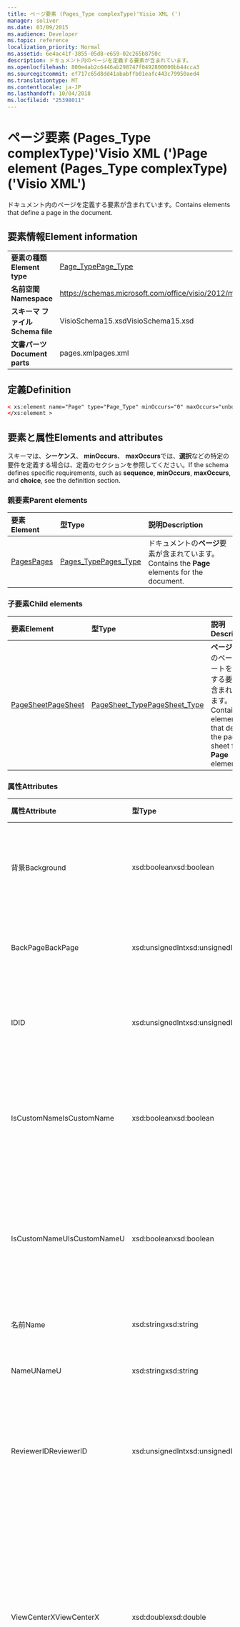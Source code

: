 ```yaml
---
title: ページ要素 (Pages_Type complexType)'Visio XML (')
manager: soliver
ms.date: 03/09/2015
ms.audience: Developer
ms.topic: reference
localization_priority: Normal
ms.assetid: 6e4ac41f-3855-05d8-e659-02c265b8750c
description: ドキュメント内のページを定義する要素が含まれています。
ms.openlocfilehash: 800e4ab2c6446ab298747f0492800000bb44cca3
ms.sourcegitcommit: ef717c65d8dd41ababffb01eafc443c79950aed4
ms.translationtype: MT
ms.contentlocale: ja-JP
ms.lasthandoff: 10/04/2018
ms.locfileid: "25398011"
---
```

# <a name="page-element-pagestype-complextype-visio-xml"></a><span data-ttu-id="67191-103">ページ要素 (Pages_Type complexType)'Visio XML (')</span><span class="sxs-lookup"><span data-stu-id="67191-103">Page element (Pages_Type complexType) ('Visio XML')</span></span>

<span data-ttu-id="67191-104">ドキュメント内のページを定義する要素が含まれています。</span><span class="sxs-lookup"><span data-stu-id="67191-104">Contains elements that define a page in the document.</span></span>
  
## <a name="element-information"></a><span data-ttu-id="67191-105">要素情報</span><span class="sxs-lookup"><span data-stu-id="67191-105">Element information</span></span>

|||
|:-----|:-----|
|<span data-ttu-id="67191-106">**要素の種類**</span><span class="sxs-lookup"><span data-stu-id="67191-106">**Element type**</span></span> <br/> |[<span data-ttu-id="67191-107">Page_Type</span><span class="sxs-lookup"><span data-stu-id="67191-107">Page_Type</span></span>](page_type-complextypevisio-xml.md) <br/> |
|<span data-ttu-id="67191-108">**名前空間**</span><span class="sxs-lookup"><span data-stu-id="67191-108">**Namespace**</span></span> <br/> |https://schemas.microsoft.com/office/visio/2012/main  <br/> |
|<span data-ttu-id="67191-109">**スキーマ ファイル**</span><span class="sxs-lookup"><span data-stu-id="67191-109">**Schema file**</span></span> <br/> |<span data-ttu-id="67191-110">VisioSchema15.xsd</span><span class="sxs-lookup"><span data-stu-id="67191-110">VisioSchema15.xsd</span></span>  <br/> |
|<span data-ttu-id="67191-111">**文書パーツ**</span><span class="sxs-lookup"><span data-stu-id="67191-111">**Document parts**</span></span> <br/> |<span data-ttu-id="67191-112">pages.xml</span><span class="sxs-lookup"><span data-stu-id="67191-112">pages.xml</span></span>  <br/> |
   
## <a name="definition"></a><span data-ttu-id="67191-113">定義</span><span class="sxs-lookup"><span data-stu-id="67191-113">Definition</span></span>

```XML
< xs:element name="Page" type="Page_Type" minOccurs="0" maxOccurs="unbounded" >
</xs:element >
```

## <a name="elements-and-attributes"></a><span data-ttu-id="67191-114">要素と属性</span><span class="sxs-lookup"><span data-stu-id="67191-114">Elements and attributes</span></span>

<span data-ttu-id="67191-115">スキーマは、**シーケンス**、 **minOccurs**、 **maxOccurs**では、**選択**などの特定の要件を定義する場合は、定義のセクションを参照してください。</span><span class="sxs-lookup"><span data-stu-id="67191-115">If the schema defines specific requirements, such as **sequence**, **minOccurs**, **maxOccurs**, and **choice**, see the definition section.</span></span> 
  
### <a name="parent-elements"></a><span data-ttu-id="67191-116">親要素</span><span class="sxs-lookup"><span data-stu-id="67191-116">Parent elements</span></span>

|<span data-ttu-id="67191-117">**要素**</span><span class="sxs-lookup"><span data-stu-id="67191-117">**Element**</span></span>|<span data-ttu-id="67191-118">**型**</span><span class="sxs-lookup"><span data-stu-id="67191-118">**Type**</span></span>|<span data-ttu-id="67191-119">**説明**</span><span class="sxs-lookup"><span data-stu-id="67191-119">**Description**</span></span>|
|:-----|:-----|:-----|
|[<span data-ttu-id="67191-120">Pages</span><span class="sxs-lookup"><span data-stu-id="67191-120">Pages</span></span>](pages-elementvisio-xml.md) <br/> |[<span data-ttu-id="67191-121">Pages_Type</span><span class="sxs-lookup"><span data-stu-id="67191-121">Pages_Type</span></span>](pages_type-complextypevisio-xml.md) <br/> |<span data-ttu-id="67191-122">ドキュメントの**ページ**要素が含まれています。</span><span class="sxs-lookup"><span data-stu-id="67191-122">Contains the **Page** elements for the document.</span></span>  <br/> |
   
### <a name="child-elements"></a><span data-ttu-id="67191-123">子要素</span><span class="sxs-lookup"><span data-stu-id="67191-123">Child elements</span></span>

|<span data-ttu-id="67191-124">**要素**</span><span class="sxs-lookup"><span data-stu-id="67191-124">**Element**</span></span>|<span data-ttu-id="67191-125">**型**</span><span class="sxs-lookup"><span data-stu-id="67191-125">**Type**</span></span>|<span data-ttu-id="67191-126">**説明**</span><span class="sxs-lookup"><span data-stu-id="67191-126">**Description**</span></span>|
|:-----|:-----|:-----|
|[<span data-ttu-id="67191-127">PageSheet</span><span class="sxs-lookup"><span data-stu-id="67191-127">PageSheet</span></span>](pagesheet-element-page_type-complextypevisio-xml.md) <br/> |[<span data-ttu-id="67191-128">PageSheet_Type</span><span class="sxs-lookup"><span data-stu-id="67191-128">PageSheet_Type</span></span>](pagesheet_type-complextypevisio-xml.md) <br/> |<span data-ttu-id="67191-129">**ページ**要素のページ シートを定義する要素が含まれています。</span><span class="sxs-lookup"><span data-stu-id="67191-129">Contains elements that define the page sheet for a **Page** element.</span></span>  <br/> |
   
### <a name="attributes"></a><span data-ttu-id="67191-130">属性</span><span class="sxs-lookup"><span data-stu-id="67191-130">Attributes</span></span>

|<span data-ttu-id="67191-131">**属性**</span><span class="sxs-lookup"><span data-stu-id="67191-131">**Attribute**</span></span>|<span data-ttu-id="67191-132">**型**</span><span class="sxs-lookup"><span data-stu-id="67191-132">**Type**</span></span>|<span data-ttu-id="67191-133">**必須**</span><span class="sxs-lookup"><span data-stu-id="67191-133">**Required**</span></span>|<span data-ttu-id="67191-134">**説明**</span><span class="sxs-lookup"><span data-stu-id="67191-134">**Description**</span></span>|<span data-ttu-id="67191-135">**使用可能な値**</span><span class="sxs-lookup"><span data-stu-id="67191-135">**Possible values**</span></span>|
|:-----|:-----|:-----|:-----|:-----|
|<span data-ttu-id="67191-136">背景</span><span class="sxs-lookup"><span data-stu-id="67191-136">Background</span></span>  <br/> |<span data-ttu-id="67191-137">xsd:boolean</span><span class="sxs-lookup"><span data-stu-id="67191-137">xsd:boolean</span></span>  <br/> |<span data-ttu-id="67191-138">省略可能</span><span class="sxs-lookup"><span data-stu-id="67191-138">optional</span></span>  <br/> |<span data-ttu-id="67191-139">ページが背景ページであることを示すフラグです。</span><span class="sxs-lookup"><span data-stu-id="67191-139">A flag indicating if the page is a background page.</span></span>  <br/> |<span data-ttu-id="67191-140">Xsd:boolean の値を入力します。</span><span class="sxs-lookup"><span data-stu-id="67191-140">Values of the xsd:boolean type.</span></span>  <br/> |
|<span data-ttu-id="67191-141">BackPage</span><span class="sxs-lookup"><span data-stu-id="67191-141">BackPage</span></span>  <br/> |<span data-ttu-id="67191-142">xsd:unsignedInt</span><span class="sxs-lookup"><span data-stu-id="67191-142">xsd:unsignedInt</span></span>  <br/> |<span data-ttu-id="67191-143">省略可能</span><span class="sxs-lookup"><span data-stu-id="67191-143">optional</span></span>  <br/> |<span data-ttu-id="67191-144">このページの背景ページの ID です。</span><span class="sxs-lookup"><span data-stu-id="67191-144">The ID of this page's background page.</span></span>  <br/> |<span data-ttu-id="67191-145">Xsd:unsignedInt の値を入力します。</span><span class="sxs-lookup"><span data-stu-id="67191-145">Values of the xsd:unsignedInt type.</span></span>  <br/> |
|<span data-ttu-id="67191-146">ID</span><span class="sxs-lookup"><span data-stu-id="67191-146">ID</span></span>  <br/> |<span data-ttu-id="67191-147">xsd:unsignedInt</span><span class="sxs-lookup"><span data-stu-id="67191-147">xsd:unsignedInt</span></span>  <br/> |<span data-ttu-id="67191-148">必須</span><span class="sxs-lookup"><span data-stu-id="67191-148">required</span></span>  <br/> |<span data-ttu-id="67191-149">その親要素内の要素の一意の ID。</span><span class="sxs-lookup"><span data-stu-id="67191-149">The unique ID of the element within its parent element.</span></span>  <br/> |<span data-ttu-id="67191-150">Xsd:unsignedInt の値を入力します。</span><span class="sxs-lookup"><span data-stu-id="67191-150">Values of the xsd:unsignedInt type.</span></span>  <br/> |
|<span data-ttu-id="67191-151">IsCustomName</span><span class="sxs-lookup"><span data-stu-id="67191-151">IsCustomName</span></span>  <br/> |<span data-ttu-id="67191-152">xsd:boolean</span><span class="sxs-lookup"><span data-stu-id="67191-152">xsd:boolean</span></span>  <br/> |<span data-ttu-id="67191-153">省略可能</span><span class="sxs-lookup"><span data-stu-id="67191-153">optional</span></span>  <br/> |<span data-ttu-id="67191-154">名前がユーザーによってカスタマイズされているかどうかを示します。</span><span class="sxs-lookup"><span data-stu-id="67191-154">Indicates whether the name has been customized by the user.</span></span>  <br/> |<span data-ttu-id="67191-155">Xsd:Boolean の値を入力します。</span><span class="sxs-lookup"><span data-stu-id="67191-155">Values of the xsd:Boolean type.</span></span>  <br/> |
|<span data-ttu-id="67191-156">IsCustomNameU</span><span class="sxs-lookup"><span data-stu-id="67191-156">IsCustomNameU</span></span>  <br/> |<span data-ttu-id="67191-157">xsd:boolean</span><span class="sxs-lookup"><span data-stu-id="67191-157">xsd:boolean</span></span>  <br/> |<span data-ttu-id="67191-158">省略可能</span><span class="sxs-lookup"><span data-stu-id="67191-158">optional</span></span>  <br/> |<span data-ttu-id="67191-159">汎用名がユーザーによってカスタマイズされているかどうかを示します。</span><span class="sxs-lookup"><span data-stu-id="67191-159">Indicates whether the universal name has been customized by the user.</span></span>  <br/> |<span data-ttu-id="67191-160">Xsd:Boolean の値を入力します。</span><span class="sxs-lookup"><span data-stu-id="67191-160">Values of the xsd:Boolean type.</span></span>  <br/> |
|<span data-ttu-id="67191-161">名前</span><span class="sxs-lookup"><span data-stu-id="67191-161">Name</span></span>  <br/> |<span data-ttu-id="67191-162">xsd:string</span><span class="sxs-lookup"><span data-stu-id="67191-162">xsd:string</span></span>  <br/> |<span data-ttu-id="67191-163">省略可能</span><span class="sxs-lookup"><span data-stu-id="67191-163">optional</span></span>  <br/> |<span data-ttu-id="67191-164">要素の名前です。</span><span class="sxs-lookup"><span data-stu-id="67191-164">The name of the element.</span></span>  <br/> |<span data-ttu-id="67191-165">Xsd:string の値を入力します。</span><span class="sxs-lookup"><span data-stu-id="67191-165">Values of the xsd:string type.</span></span>  <br/> |
|<span data-ttu-id="67191-166">NameU</span><span class="sxs-lookup"><span data-stu-id="67191-166">NameU</span></span>  <br/> |<span data-ttu-id="67191-167">xsd:string</span><span class="sxs-lookup"><span data-stu-id="67191-167">xsd:string</span></span>  <br/> |<span data-ttu-id="67191-168">省略可能</span><span class="sxs-lookup"><span data-stu-id="67191-168">optional</span></span>  <br/> |<span data-ttu-id="67191-169">要素の汎用名です。</span><span class="sxs-lookup"><span data-stu-id="67191-169">The universal name of the element.</span></span>  <br/> |<span data-ttu-id="67191-170">Xsd:string の値を入力します。</span><span class="sxs-lookup"><span data-stu-id="67191-170">Values of the xsd:string type.</span></span>  <br/> |
|<span data-ttu-id="67191-171">ReviewerID</span><span class="sxs-lookup"><span data-stu-id="67191-171">ReviewerID</span></span>  <br/> |<span data-ttu-id="67191-172">xsd:unsignedInt</span><span class="sxs-lookup"><span data-stu-id="67191-172">xsd:unsignedInt</span></span>  <br/> |<span data-ttu-id="67191-173">省略可能</span><span class="sxs-lookup"><span data-stu-id="67191-173">optional</span></span>  <br/> |<span data-ttu-id="67191-174">校正用オーバーレイに関連付けられている校閲者の ID です。</span><span class="sxs-lookup"><span data-stu-id="67191-174">The ID of the reviewer associated with the markup overlay.</span></span>  <br/> |<span data-ttu-id="67191-175">Xsd:unsignedInt の値を入力します。</span><span class="sxs-lookup"><span data-stu-id="67191-175">Values of the xsd:unsignedInt type.</span></span>  <br/> |
|<span data-ttu-id="67191-176">ViewCenterX</span><span class="sxs-lookup"><span data-stu-id="67191-176">ViewCenterX</span></span>  <br/> |<span data-ttu-id="67191-177">xsd:double</span><span class="sxs-lookup"><span data-stu-id="67191-177">xsd:double</span></span>  <br/> |<span data-ttu-id="67191-178">省略可能</span><span class="sxs-lookup"><span data-stu-id="67191-178">optional</span></span>  <br/> |<span data-ttu-id="67191-179">**ViewCenterX**と**ViewCenterY**は、新しいビュー (ウィンドウ) には、最初に開いたときのページで中心点を指定します。</span><span class="sxs-lookup"><span data-stu-id="67191-179">**ViewCenterX** and **ViewCenterY** specify a center point on a page that a new view (window) assumes when it is opened initially.</span></span>  <br/> |<span data-ttu-id="67191-180">Xsd:double 型の値です。</span><span class="sxs-lookup"><span data-stu-id="67191-180">Values of the xsd:double type.</span></span>  <br/> |
|<span data-ttu-id="67191-181">ViewCenterY</span><span class="sxs-lookup"><span data-stu-id="67191-181">ViewCenterY</span></span>  <br/> |<span data-ttu-id="67191-182">xsd:double</span><span class="sxs-lookup"><span data-stu-id="67191-182">xsd:double</span></span>  <br/> |<span data-ttu-id="67191-183">省略可能</span><span class="sxs-lookup"><span data-stu-id="67191-183">optional</span></span>  <br/> |<span data-ttu-id="67191-184">**ViewCenterX**と**ViewCenterY**は、新しいビュー (ウィンドウ) には、最初に開いたときのページで中心点を指定します。</span><span class="sxs-lookup"><span data-stu-id="67191-184">**ViewCenterX** and **ViewCenterY** specify a center point on a page that a new view (window) assumes when it is opened initially.</span></span>  <br/> |<span data-ttu-id="67191-185">Xsd:double 型の値です。</span><span class="sxs-lookup"><span data-stu-id="67191-185">Values of the xsd:double type.</span></span>  <br/> |
|<span data-ttu-id="67191-186">ViewScale</span><span class="sxs-lookup"><span data-stu-id="67191-186">ViewScale</span></span>  <br/> |<span data-ttu-id="67191-187">xsd:double</span><span class="sxs-lookup"><span data-stu-id="67191-187">xsd:double</span></span>  <br/> |<span data-ttu-id="67191-188">省略可能</span><span class="sxs-lookup"><span data-stu-id="67191-188">optional</span></span>  <br/> |<span data-ttu-id="67191-189">ページの新しいビュー (ウィンドウ) を開くときに使用する既定の拡大率。</span><span class="sxs-lookup"><span data-stu-id="67191-189">The default magnification factor to use when a new view (window) of the page is opened.</span></span> <span data-ttu-id="67191-190">たとえば、1 は 100% です。1.5 = 150% というようにします。</span><span class="sxs-lookup"><span data-stu-id="67191-190">For example, 1 = 100%; 1.5 = 150%, and so on.</span></span>  <br/> |<span data-ttu-id="67191-191">Xsd:double 型の値です。</span><span class="sxs-lookup"><span data-stu-id="67191-191">Values of the xsd:double type.</span></span>  <br/> |
   

